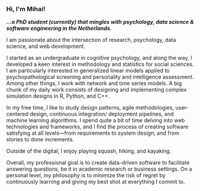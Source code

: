 ### Hi, I'm Mihai!

***...a PhD student (currently) that mingles with psychology, data science & software engineering in the Netherlands.***

I am passionate about the intersection of research, psychology, data science, and web development.

I started as an undergraduate in cognitive psychology, and along the way, I developed a keen interest in methodology and statistics for social sciences. I am particularly interested in generalized linear models applied to psychopathological screening and personality and intelligence assessment. Among other things, I work with network and time series models. A big chunk of my daily work consists of designing and implementing complex simulation designs in R, Python, and C++. 

In my free time, I like to study design patterns, agile methodologies, user-centered design, continuous integration/ deployment pipelines, and machine learning algorithms. I spend quite a bit of time delving into web technologies and frameworks, and I find the process of creating software satisfying at all levels—from requirements to system design, and from stories to done increments.

Outside of the digital, I enjoy playing squash, hiking, and kayaking.

Overall, my professional goal is to create data-driven software to facilitate answering questions, be it in academic research or business settings. On a personal level, my philosophy is to minimize the risk of regret by continuously learning and giving my best shot at everything I commit to.
